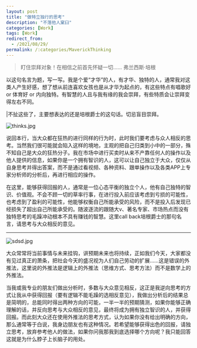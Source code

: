```yaml
---
layout: post
title: "做特立独行的思考"
description: "不落他人窠臼"
categories: [Work]
tags: [Work]
redirect_from:
  - /2021/08/29/
permalink: /:categories/MaverickThinking
---
```


>盯住崇拜对象！在相信之前首先怀疑一切......     弗兰西斯·培根

以这句名言为题，写一写。我是个爱“才华”的人，有才华、独特的人，通常我对这类人产生好感，想了想从前连喜欢女孩也是从才华为起点的，有这些特点有唱歌好 or 体育好 or 内向独特。有智慧的人且与我有缘的我会崇拜，有些特质会让崇拜变得左右不同。

|不扯这些了，主要想表达的还是培根爵士的这句话。切忌盲目崇拜。

![thinks.jpg](https://i.loli.net/2021/08/29/YEqG9ux2UDVntX8.jpg)

说回本行，当大众都在狂热的进行同样的行为时，此时我们要考虑与众人相反的思考。当然我们很可能就会陷入这样的境地，主观的把自己归类到小中的一部分，殊不知自己是大众的狂热分子。我在市场中进行买卖时从来不产靠任何人的操作以及他人提供的信息，如果你是一个拥有智识的人，这可以让自己独立于大众，仅仅从自身思考并得出答案，而不是通过看视频、各种资料、跟单操作以及各类APP上专家分析师的分析后，再进行相应的操作。


在这里，能够获得回报的人，通常是一位心态平衡的独立个人，他有自己独特的智识、价值观。不会不顾一切的草率行事，在进行投入前应该考虑到亏损的可能性，也考虑到了盈利的可能性，他能够权衡自己所能承受的风险，而不是投入后发现已经损失了超出自己所能承受的。随波逐流的跟随大v、著名专家、市场热点而没有独特思考的毛躁冲动根本不具有赚钱的智慧。这里call back培根爵士的那句名言，请思考与大众相反的意见。

****

 ![sdsd.jpg](https://i.loli.net/2021/08/29/bieQtNvOAKIn5Cc.jpg)

大众常常将当前事情与未来挂钩，讲预期未来也将持续，正如我们今天，大家都没有见过真正的萧条，把社会今天的盛况视为人们自己劳动的扩展......这是错误的外推法，这里说的外推法是逻辑上的外推法（思维方式、思考方法）而不是数学上的外推法。

当我或我专业的朋友们做出分析时，多数与大众意见相反，这正是我逆向思考的方式让我从中获得回报（要有逻辑不能毛躁的选相反意见），我做出分析后的结果总是简明的，总能同时得出两种方向的可能，一半一半的预期猜测，如果你能够正确理解的话，并反向思考与大众相反的意见，最终将成为拥有独立智识的人，并获得回报。而此刻大众还在使用外推法的思考方式，认为如果你没有给出明确的方向，那么通常等于白说，我身边朋友也有这种情况。若希望能够获得出色的回报，请独立思考，放弃参考他人的做法，如果你问我那我到底选择哪个方向呢？我只能回答这就是为什么脖子上长脑子的用处。

